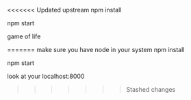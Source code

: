 <<<<<<< Updated upstream
npm install

npm start

game of life


=======
make sure you have node in your system
npm install

npm start

look at your localhost:8000
>>>>>>> Stashed changes
